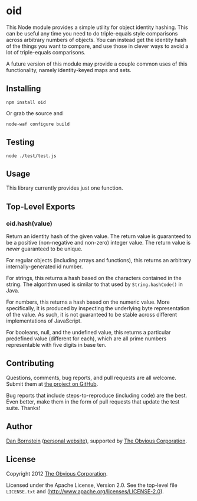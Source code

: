 oid
===

This Node module provides a simple utility for object identity hashing.
This can be useful any time you need to do triple-equals style comparisons
across arbitrary numbers of objects. You can instead get the identity hash
of the things you want to compare, and use those in clever ways to avoid
a lot of triple-equals comparisons.

A future version of this module may provide a couple common uses of this
functionality, namely identity-keyed maps and sets.


Installing
----------

```shell
npm install oid
```

Or grab the source and

```shell
node-waf configure build
```

Testing
-------

```shell
node ./test/test.js
```

Usage
-----

This library currently provides just one function.

Top-Level Exports
-----------------

### oid.hash(value)

Return an identity hash of the given value. The return value is guaranteed
to be a positive (non-negative and non-zero) integer value. The return value
is *never* guaranteed to be unique.

For regular objects (including arrays and functions), this returns an
arbitrary internally-generated id number.

For strings, this returns a hash based on the characters contained in
the string. The algorithm used is similar to that used by `String.hashCode()`
in Java.

For numbers, this returns a hash based on the numeric value. More specifically,
it is produced by inspecting the underlying byte representation of the
value. As such, it is not guaranteed to be stable across different
implementations of JavaScript.

For booleans, null, and the undefined value, this returns a particular
predefined value (different for each), which are all prime numbers
representable with five digits in base ten.

Contributing
------------

Questions, comments, bug reports, and pull requests are all welcome.
Submit them at [the project on GitHub](https://github.com/Obvious/oid/).

Bug reports that include steps-to-reproduce (including code) are the
best. Even better, make them in the form of pull requests that update
the test suite. Thanks!

Author
------

[Dan Bornstein](https://github.com/danfuzz)
([personal website](http://www.milk.com/)), supported by
[The Obvious Corporation](http://obvious.com/).

License
-------

Copyright 2012 [The Obvious Corporation](http://obvious.com/).

Licensed under the Apache License, Version 2.0. 
See the top-level file `LICENSE.txt` and
(http://www.apache.org/licenses/LICENSE-2.0).
